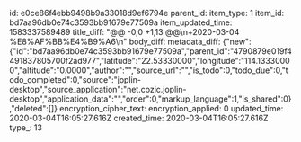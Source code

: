 id: e0ce86f4ebb9498b9a33018d9ef6794e
parent_id: 
item_type: 1
item_id: bd7aa96db0e74c3593bb91679e77509a
item_updated_time: 1583337589489
title_diff: "@@ -0,0 +1,13 @@\n+2020-03-04 %E8%AF%BB%E4%B9%A6\n"
body_diff: 
metadata_diff: {"new":{"id":"bd7aa96db0e74c3593bb91679e77509a","parent_id":"4790879e019f4491837805700f2ad977","latitude":"22.53330000","longitude":"114.13330000","altitude":"0.0000","author":"","source_url":"","is_todo":0,"todo_due":0,"todo_completed":0,"source":"joplin-desktop","source_application":"net.cozic.joplin-desktop","application_data":"","order":0,"markup_language":1,"is_shared":0},"deleted":[]}
encryption_cipher_text: 
encryption_applied: 0
updated_time: 2020-03-04T16:05:27.616Z
created_time: 2020-03-04T16:05:27.616Z
type_: 13